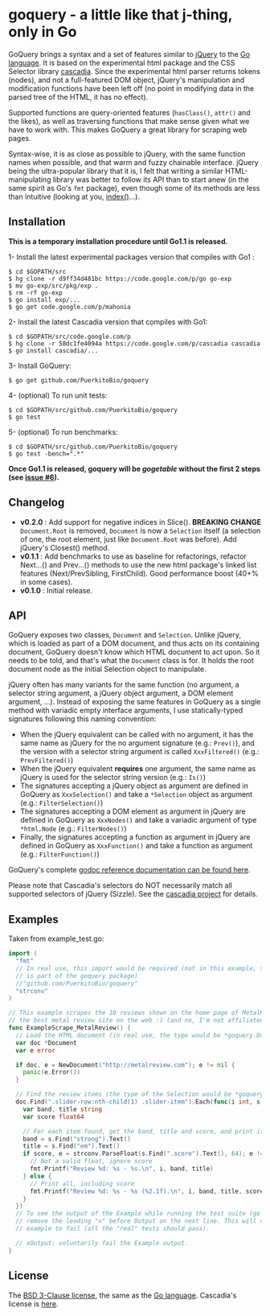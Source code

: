 # goquery - a little like that j-thing, only in Go

GoQuery brings a syntax and a set of features similar to [jQuery][] to the [Go language][go]. It is based on the experimental html package and the CSS Selector library [cascadia][]. Since the experimental html parser returns tokens (nodes), and not a full-featured DOM object, jQuery's manipulation and modification functions have been left off (no point in modifying data in the parsed tree of the HTML, it has no effect).

Supported functions are query-oriented features (`hasClass()`, `attr()` and the likes), as well as traversing functions that make sense given what we have to work with. This makes GoQuery a great library for scraping web pages.

Syntax-wise, it is as close as possible to jQuery, with the same function names when possible, and that warm and fuzzy chainable interface. jQuery being the ultra-popular library that it is, I felt that writing a similar HTML-manipulating library was better to follow its API than to start anew (in the same spirit as Go's `fmt` package), even though some of its methods are less than intuitive (looking at you, [index()][index]...).

## Installation

**This is a temporary installation procedure until Go1.1 is released.**

1- Install the latest experimental packages version that compiles with Go1 :

    $ cd $GOPATH/src
    $ hg clone -r d9ff34d481bc https://code.google.com/p/go go-exp
    $ mv go-exp/src/pkg/exp .
    $ rm -rf go-exp
    $ go install exp/...
    $ go get code.google.com/p/mahonia

2- Install the latest Cascadia version that compiles with Go1:

    $ cd $GOPATH/src/code.google.com/p
    $ hg clone -r 58dc1fe4094a https://code.google.com/p/cascadia cascadia
    $ go install cascadia/...

3- Install GoQuery:

    $ go get github.com/PuerkitoBio/goquery

4- (optional) To run unit tests:
    
    $ cd $GOPATH/src/github.com/PuerkitoBio/goquery
    $ go test

5- (optional) To run benchmarks:

    $ cd $GOPATH/src/github.com/PuerkitoBio/goquery
    $ go test -bench=".*"

**Once Go1.1 is released, goquery will be *gogetable* without the first 2 steps (see [issue #6][i6]).**

## Changelog

*    **v0.2.0** : Add support for negative indices in Slice(). **BREAKING CHANGE** `Document.Root` is removed, `Document` is now a `Selection` itself (a selection of one, the root element, just like `Document.Root` was before). Add jQuery's Closest() method.
*    **v0.1.1** : Add benchmarks to use as baseline for refactorings, refactor Next...() and Prev...() methods to use the new html package's linked list features (Next/PrevSibling, FirstChild). Good performance boost (40+% in some cases).
*    **v0.1.0** : Initial release.

## API

GoQuery exposes two classes, `Document` and `Selection`. Unlike jQuery, which is loaded as part of a DOM document, and thus acts on its containing document, GoQuery doesn't know which HTML document to act upon. So it needs to be told, and that's what the `Document` class is for. It holds the root document node as the initial Selection object to manipulate.

jQuery often has many variants for the same function (no argument, a selector string argument, a jQuery object argument, a DOM element argument, ...). Instead of exposing the same features in GoQuery as a single method with variadic empty interface arguments, I use statically-typed signatures following this naming convention:

*    When the jQuery equivalent can be called with no argument, it has the same name as jQuery for the no argument signature (e.g.: `Prev()`), and the version with a selector string argument is called `XxxFiltered()` (e.g.: `PrevFiltered()`)
*    When the jQuery equivalent **requires** one argument, the same name as jQuery is used for the selector string version (e.g.: `Is()`)
*    The signatures accepting a jQuery object as argument are defined in GoQuery as `XxxSelection()` and take a `*Selection` object as argument (e.g.: `FilterSelection()`)
*    The signatures accepting a DOM element as argument in jQuery are defined in GoQuery as `XxxNodes()` and take a variadic argument of type `*html.Node` (e.g.: `FilterNodes()`)
*    Finally, the signatures accepting a function as argument in jQuery are defined in GoQuery as `XxxFunction()` and take a function as argument (e.g.: `FilterFunction()`)

GoQuery's complete [godoc reference documentation can be found here][doc].

Please note that Cascadia's selectors do NOT necessarily match all supported selectors of jQuery (Sizzle). See the [cascadia project][cascadia] for details.

## Examples

Taken from example_test.go:

```Go
import (
  "fmt"
  // In real use, this import would be required (not in this example, since it
  // is part of the goquery package)
  //"github.com/PuerkitoBio/goquery"
  "strconv"
)

// This example scrapes the 10 reviews shown on the home page of MetalReview.com,
// the best metal review site on the web :) (and no, I'm not affiliated to them!)
func ExampleScrape_MetalReview() {
  // Load the HTML document (in real use, the type would be *goquery.Document)
  var doc *Document
  var e error

  if doc, e = NewDocument("http://metalreview.com"); e != nil {
    panic(e.Error())
  }

  // Find the review items (the type of the Selection would be *goquery.Selection)
  doc.Find(".slider-row:nth-child(1) .slider-item").Each(func(i int, s *Selection) {
    var band, title string
    var score float64

    // For each item found, get the band, title and score, and print it
    band = s.Find("strong").Text()
    title = s.Find("em").Text()
    if score, e = strconv.ParseFloat(s.Find(".score").Text(), 64); e != nil {
      // Not a valid float, ignore score
      fmt.Printf("Review %d: %s - %s.\n", i, band, title)
    } else {
      // Print all, including score
      fmt.Printf("Review %d: %s - %s (%2.1f).\n", i, band, title, score)
    }
  })
  // To see the output of the Example while running the test suite (go test), simply
  // remove the leading "x" before Output on the next line. This will cause the
  // example to fail (all the "real" tests should pass).

  // xOutput: voluntarily fail the Example output.
}
```

## License

The [BSD 3-Clause license][bsd], the same as the [Go language][golic]. Cascadia's license is [here][caslic].

[jquery]: http://jquery.com/
[go]: http://golang.org/
[cascadia]: http://code.google.com/p/cascadia/
[bsd]: http://opensource.org/licenses/BSD-3-Clause
[golic]: http://golang.org/LICENSE
[caslic]: http://code.google.com/p/cascadia/source/browse/LICENSE
[doc]: http://godoc.org/github.com/PuerkitoBio/goquery
[index]: http://api.jquery.com/index/
[i6]: https://github.com/PuerkitoBio/goquery/issues/6
